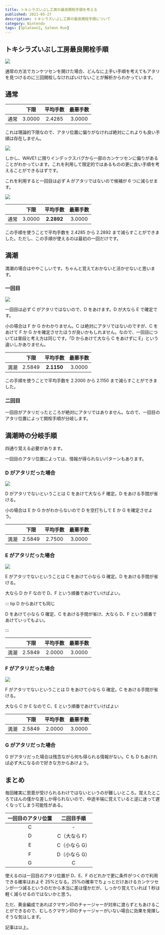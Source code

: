 ```yaml
---
title: トキシラズいぶし工房の最良開栓手順を考える
published: 2021-05-27
description: トキシラズいぶし工房の最良開栓手順について
category: Nintendo
tags: [Splatoon2, Salmon Run]
---
```


## トキシラズいぶし工房最良開栓手順

![](https://pbs.twimg.com/media/E10-49_VEAIN7oE?format=png)

通常の方法でカンケツセンを開けた場合、どんなに上手い手順を考えてもアタリを見つけるのに三回開栓しなければいけないことが解析からわかっています。

## 通常

|      |  下限  | 平均手数 | 最悪手数 |
| :--: | :----: | :------: | :------: |
| 通常 | 3.0000 |  2.4285  |  3.0000  |

これは理論的下限なので、アタリ位置に偏りがなければ絶対にこれよりも良い手順は存在しません。

![](https://tkgstrator.work/assets/images/NT-Shakelift.png)

しかし、WAVE1 に限りインデックスバグから一部のカンケツセンに偏りがあることがわかっています。これを利用して限定的ではあるものの更に良い手順を考えることができるはずです。

これを利用すると一回目は必ず A がアタリではないので候補が 6 つに減らせます。

![](https://pbs.twimg.com/media/E2YdVOAVcAEDcnQ?format=png)

|      |  下限  |  平均手数  | 最悪手数 |
| :--: | :----: | :--------: | :------: |
| 通常 | 3.0000 | **2.2892** |  3.0000  |

この手順を使うことで平均手数を 2.4285 から 2.2892 まで減らすことができました。ただし、この手順が使えるのは最初の一回だけです。

## 満潮

満潮の場合はややこしいです。ちゃんと覚えておかないと活かせないと思います。

### 一回目

![](https://pbs.twimg.com/media/E2YdVOAVcAMJkxe?format=png)

一回目は必ず C がアタリではないので、D をあけます。D が大なら E で確定です。

小の場合は F か G かわかりません。C は絶対にアタリではないのですが、C をあけて F か G かを確定させたほうが良いかもしれません。なので、一回目については普段と考え方は同じです。「D からあけて大なら C をあけずに E」という違いしかありません。

|      |  下限  |  平均手数  | 最悪手数 |
| :--: | :----: | :--------: | :------: |
| 満潮 | 2.5849 | **2.1150** |  3.0000  |

この手順を使うことで平均手数を 2.2000 から 2.1150 まで減らすことができました。

### 二回目

一回目がアタリだったところが絶対にアタリではありません。なので、一回目のアタリ位置によって開栓手順が分岐します。

## 満潮時の分岐手順

四通り覚える必要があります。

一回目のアタリ位置によっては、情報が得られないパターンもあります。

### D がアタリだった場合

![](https://pbs.twimg.com/media/E2Yl_BtUcAUqG83?format=png)

D がアタリでないということは C をあけて大なら F 確定。D をあける手間が省ける。

小の場合は E か G かがわからないので D を空打ちして E か G を確定させよう。

|      |  下限  | 平均手数 | 最悪手数 |
| :--: | :----: | :------: | :------: |
| 満潮 | 2.5849 |  2.7500  |  3.0000  |

### E がアタリだった場合

![](https://pbs.twimg.com/media/E2Ym7gsVoAADlcL?format=png)

E がアタリでないということは C をあけて小なら G 確定。D をあける手間が省ける。

大なら D か F なので D、F という順番であけていけばよい。

::: tip D からあけても同じ

D をあけて小なら G 確定、C をあける手間が省け、大なら D、F という順番であけていってもよい。

:::

|      |  下限  | 平均手数 | 最悪手数 |
| :--: | :----: | :------: | :------: |
| 満潮 | 2.5849 |  2.0000  |  3.0000  |

### F がアタリだった場合

![](https://pbs.twimg.com/media/E2Yl_BfVEAAGPCL?format=png)

F がアタリでないということは D をあけて小なら G 確定。C をあける手間が省ける。

大なら C か E なので C、E という順番であけていけばよい

|      |  下限  | 平均手数 | 最悪手数 |
| :--: | :----: | :------: | :------: |
| 満潮 | 2.5849 |  2.0000  |  3.0000  |

### G がアタリだった場合

G がアタリだった場合は残念ながら何も得られる情報がない。C も D もあければ必ず大になるので好きな方からあけよう。

## まとめ

毎回確実に恩恵が受けられるわけではないというのが難しいところ。覚えたところでほんの僅かな差しか得られないので、中途半端に覚えていると逆に迷って遅くなってしまう可能性がある。

| 一回目のアタリ位置 |  二回目手順   |
| :----------------: | :-----------: |
|         C          |       -       |
|         D          | C（大なら F） |
|         E          | C（小なら G） |
|         F          | D（小なら G） |
|         G          |       C       |

使えるのは一回目のアタリ位置が D、E、F のどれかで更に条件がつくので利用できる確率はおよそ 25%となる。25%の確率でちょっとだけあけるカンケツセンが一つ減るというのだから本当に差は僅かだが、しっかり覚えていれば 1 秒は軽く減らせるのではないかと思う。

ただ、黄金編成であればクマサン印のチャージャーが対岸に渡らずともあけることができるので、むしろクマサン印のチャージャーがいない場合に効果を発揮しそうな気はします。

記事は以上。
